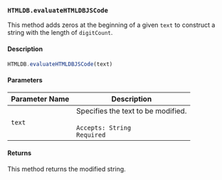 ### `HTMLDB.evaluateHTMLDBJSCode`

This method adds zeros at the beginning of a given `text` to construct a string with the length of `digitCount`.

#### Description

```javascript
HTMLDB.evaluateHTMLDBJSCode(text)
```

#### Parameters

| Parameter Name             | Description                               |
| -------------------------- | ----------------------------------------- |
| `text` | Specifies the text to be modified.<br><br>`Accepts: String`<br>`Required` |

#### Returns

This method returns the modified string.